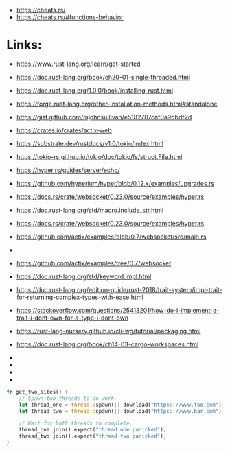 


 * https://cheats.rs/
 * https://cheats.rs/#functions-behavior

# Links:
 * https://www.rust-lang.org/learn/get-started
 * https://doc.rust-lang.org/book/ch20-01-single-threaded.html
 * https://doc.rust-lang.org/1.0.0/book/installing-rust.html
 * https://forge.rust-lang.org/other-installation-methods.html#standalone
 * https://gist.github.com/mjohnsullivan/e5182707caf0a9dbdf2d
 * https://crates.io/crates/actix-web
 * https://substrate.dev/rustdocs/v1.0/tokio/index.html
 * https://tokio-rs.github.io/tokio/doc/tokio/fs/struct.File.html
 * https://hyper.rs/guides/server/echo/
 * https://github.com/hyperium/hyper/blob/0.12.x/examples/upgrades.rs
 * https://docs.rs/crate/websocket/0.23.0/source/examples/hyper.rs
 * https://doc.rust-lang.org/std/macro.include_str.html
 * https://docs.rs/crate/websocket/0.23.0/source/examples/hyper.rs
 * https://github.com/actix/examples/blob/0.7/websocket/src/main.rs
 * 
 * https://github.com/actix/examples/tree/0.7/websocket
 * https://doc.rust-lang.org/std/keyword.impl.html
 * https://doc.rust-lang.org/edition-guide/rust-2018/trait-system/impl-trait-for-returning-complex-types-with-ease.html
 * https://stackoverflow.com/questions/25413201/how-do-i-implement-a-trait-i-dont-own-for-a-type-i-dont-own

 * https://rust-lang-nursery.github.io/cli-wg/tutorial/packaging.html
 * https://doc.rust-lang.org/book/ch14-03-cargo-workspaces.html
 * 
 * 
 * 
 * 




```rust
fn get_two_sites() {
    // Spawn two threads to do work.
    let thread_one = thread::spawn(|| download("https:://www.foo.com"));
    let thread_two = thread::spawn(|| download("https:://www.bar.com"));

    // Wait for both threads to complete.
    thread_one.join().expect("thread one panicked");
    thread_two.join().expect("thread two panicked");
}
```
